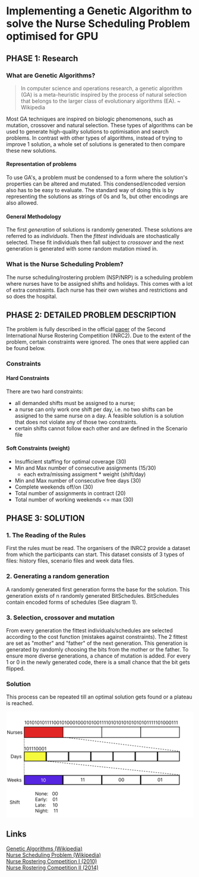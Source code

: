 # Implementing a Genetic Algorithm to solve the Nurse Scheduling Problem optimised for GPU

## PHASE 1: Research

### What are Genetic Algorithms?
> In computer science and operations research, a genetic algorithm (GA) is a meta-heuristic inspired by the 
> process of natural selection that belongs to the larger class of evolutionary algorithms (EA).
> ~ Wikipedia

Most GA techniques are inspired on biologic phenomenons, such as mutation, crossover and natural selection.
These types of algorithms can be used to generate high-quality solutions to optimisation and search problems.
In contrast with other types of algorithms, instead of trying to improve 1 solution, a whole set of solutions
is generated to then compare these new solutions.

#### Representation of problems
To use GA's, a problem must be condensed to a form where the solution's properties can be altered and mutated.
This condensed/encoded version also has to be easy to evaluate. The standard way of doing this
is by representing the solutions as strings of 0s and 1s, but other encodings are also allowed.

#### General Methodology
The first *generation* of solutions is randomly generated. These solutions are referred to as *individuals*.
Then the *fittest* individuals are stochastically selected. These fit individuals then fall subject to *crossover*
and the next generation is generated with some random mutation mixed in.


### What is the Nurse Scheduling Problem?
The nurse scheduling/rostering problem (NSP/NRP) is a scheduling problem where nurses have to be assigned shifts
and holidays. This comes with a lot of extra constraints. Each nurse has their own wishes and restrictions and
so does the hospital.

## PHASE 2: DETAILED PROBLEM DESCRIPTION
The problem is fully described in the official [paper](media/INRC2.pdf) of the Second International Nurse Rostering Competition (INRC2). 
Due to the extent of the problem, certain constraints were ignored. The ones that were applied can be found below.
### Constraints
#### Hard Constraints
There are two hard constraints:
* all demanded shifts must be assigned to a nurse;
* a nurse can only work one shift per day, i.e. no two shifts can be assigned to the same nurse on a day.
A feasible solution is a solution that does not violate any of those two constraints.
* certain shifts cannot follow each other and are defined in the Scenario file

#### Soft Constraints (weight)
* Insufficient staffing for optimal coverage (30)
* Min and Max number of consecutive assignments (15/30)
  * each extra/missing assigment * weight (shift/day)
* Min and Max number of consecutive free days (30)
* Complete weekends off/on (30)
* Total number of assignments in contract (20)
* Total number of working weekends <= max (30)

## PHASE 3: SOLUTION

### 1. The Reading of the Rules
First the rules must be read. The organisers of the INRC2 provide a dataset from which the participants can start.
This dataset consists of 3 types of files: history files, scenario files and week data files.

### 2. Generating a random generation
A randomly generated first generation forms the base for the solution. This generation exists of n randomly generated BitSchedules.
BitSchedules contain encoded forms of schedules (See diagram 1). 

### 3. Selection, crossover and mutation
From every generation the fittest individuals/schedules are selected according to the cost function (mistakes against constraints). 
The 2 fittest are set as "mother" and "father" of the next generation. This generation is generated by randomly choosing the bits
from the mother or the father. To ensure more diverse generations, a chance of mutation is added. For every 1 or 0 in the newly generated code, there is a small chance that
the bit gets flipped. 


### Solution
This process can be repeated till an optimal solution gets found or a plateau is reached.

![Diagram 1: the encoding of schedules](./media/Frame%209.png)


## Links
[Genetic Algorithms (Wikipedia)](https://en.wikipedia.org/wiki/Genetic_algorithm)<br>
[Nurse Scheduling Problem (Wikipedia)](https://en.m.wikipedia.org/wiki/Nurse_scheduling_problem)<br>
[Nurse Rostering Competition I (2010)](https://nrpcompetition.kuleuven-kulak.be/)<br>
[Nurse Rostering Competition II (2014)](https://mobiz.vives.be/inrc2/)<br>
[]()<br>